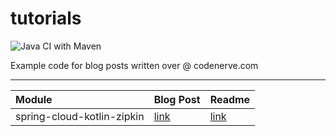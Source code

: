 # tutorials

![Java CI with Maven](https://github.com/codenerve-com/tutorials/workflows/Java%20CI%20with%20Maven/badge.svg)

Example code for blog posts written over @ codenerve.com

---

| Module | Blog Post | Readme |
|:-------|:----------|:-------|
| spring-cloud-kotlin-zipkin | [link](spring-cloud-kotlin-zipkin/readme.md) | [link](todo) |
